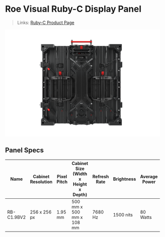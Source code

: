 # Roe Visual Ruby-C Display Panel

> Links: [Ruby-C Product Page](https://www.roevisual.com/en/products/ruby-c)

![Ruby-C Photo](ROE-Ruby-C.png)

## Panel Specs

| Name         | Cabinet Resolution | Pixel Pitch | Cabinet Size (Width x Height x Depth) | Refresh Rate | Brightness | Average Power |
|--------------|--------------------|-------------|---------------------------------------|--------------|------------|---------------|
| RB-C1.9BV2   | 256 x 256 px       | 1.95 mm      | 500 mm x 500 mm x 108 mm            | 7680 Hz      | 1500 nits  | 80 Watts      |

